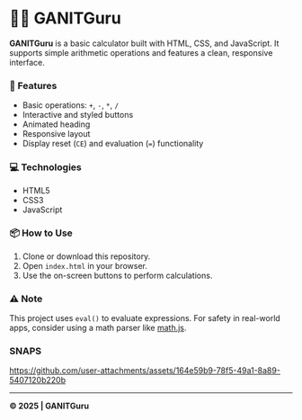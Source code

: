 # 🧮🔢 GANITGuru

**GANITGuru** is a basic calculator built with HTML, CSS, and JavaScript. It supports simple arithmetic operations and features a clean, responsive interface.

### 🔹 Features

- Basic operations: `+`, `-`, `*`, `/`
- Interactive and styled buttons
- Animated heading
- Responsive layout
- Display reset (`CE`) and evaluation (`=`) functionality

### 💻 Technologies

- HTML5
- CSS3
- JavaScript

### 📦 How to Use

1. Clone or download this repository.
2. Open `index.html` in your browser.
3. Use the on-screen buttons to perform calculations.

### ⚠️ Note

This project uses `eval()` to evaluate expressions. For safety in real-world apps, consider using a math parser like [math.js](https://mathjs.org/).

###  SNAPS

https://github.com/user-attachments/assets/164e59b9-78f5-49a1-8a89-5407120b220b

---

**© 2025 | GANITGuru**




